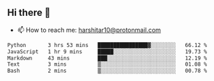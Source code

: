 ## Hi there 👋
- 📫 How to reach me: harshitar10@protonmail.com  
<!--START_SECTION:waka-->

```txt
Python       3 hrs 53 mins   ████████████████▓░░░░░░░░   66.12 %
JavaScript   1 hr 9 mins     █████░░░░░░░░░░░░░░░░░░░░   19.73 %
Markdown     43 mins         ███░░░░░░░░░░░░░░░░░░░░░░   12.19 %
Text         3 mins          ▒░░░░░░░░░░░░░░░░░░░░░░░░   01.08 %
Bash         2 mins          ▒░░░░░░░░░░░░░░░░░░░░░░░░   00.78 %
```

<!--END_SECTION:waka-->

<!--
**hharshitarora/hharshitarora** is a ✨ _special_ ✨ repository because its `README.md` (this file) appears on your GitHub profile.

Here are some ideas to get you started:

- 🔭 I’m currently working on ...
- 🌱 I’m currently learning ...
- 👯 I’m looking to collaborate on ...
- 🤔 I’m looking for help with ...
- 💬 Ask me about ...
- 📫 How to reach me: ...
- 😄 Pronouns: ...
- ⚡ Fun fact: ...
-->
